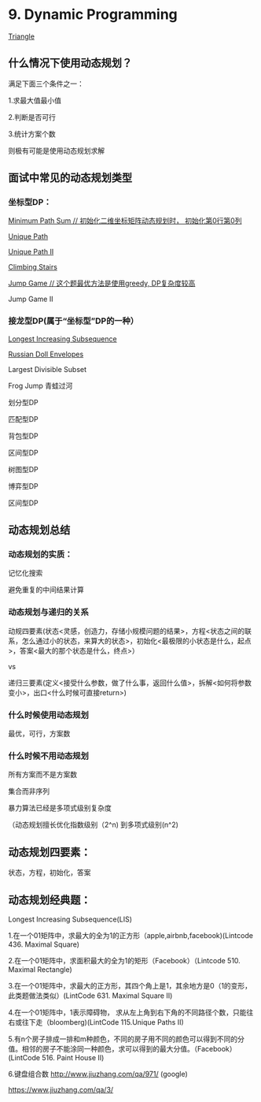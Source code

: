 
# 9. Dynamic Programming

[Triangle](https://github.com/xliu117/Leetcode/tree/master/step-by-step%20training/9.%20Dynamic%20Programming/LeetCode%20120.%20Triangle)

## 什么情况下使用动态规划？

满足下面三个条件之一：

1.求最大值最小值

2.判断是否可行

3.统计方案个数

则极有可能是使用动态规划求解

## 面试中常见的动态规划类型

### 坐标型DP：

[Minimum Path Sum // 初始化二维坐标矩阵动态规划时， 初始化第0行第0列](https://github.com/xliu117/Leetcode/tree/master/step-by-step%20training/9.%20Dynamic%20Programming/LeetCode%2064.%20Minimum%20Path%20Sum)
 

[Unique Path](https://github.com/xliu117/Leetcode/tree/master/step-by-step%20training/9.%20Dynamic%20Programming/LeetCode%2062.%20Unique%20Paths)

[Unique Path II](https://github.com/xliu117/Leetcode/tree/master/step-by-step%20training/9.%20Dynamic%20Programming/LeetCode%2063.%20Unique%20Paths%20II)

[Climbing Stairs](https://github.com/xliu117/Leetcode/tree/master/step-by-step%20training/9.%20Dynamic%20Programming/LeetCode%2070.%20Climbing%20Stairs)

[Jump Game // 这个题最优方法是使用greedy, DP复杂度较高](https://github.com/xliu117/Leetcode/tree/master/step-by-step%20training/9.%20Dynamic%20Programming/LeetCode%2055.%20Jump%20Game)

Jump Game II


### 接龙型DP(属于“坐标型”DP的一种）

[Longest Increasing Subsequence](https://github.com/xliu117/Leetcode/tree/master/step-by-step%20training/9.%20Dynamic%20Programming/LeetCode%20300.%20Longest%20Increasing%20Subsequence)

[Russian Doll Envelopes](https://github.com/xliu117/Leetcode/tree/master/step-by-step%20training/9.%20Dynamic%20Programming/LeetCode%20354.%20Russian%20Doll%20Envelops)

Largest Divisible Subset

Frog Jump 青蛙过河

划分型DP

匹配型DP

背包型DP

区间型DP

树图型DP

博弈型DP

区间型DP

## 动态规划总结

### 动态规划的实质：
 
 记忆化搜索
 
 避免重复的中间结果计算
 
### 动态规划与递归的关系

动规四要素(状态<灵感，创造力，存储小规模问题的结果>，方程<状态之间的联系，怎么通过小的状态，来算大的状态>，初始化<最极限的小状态是什么，起点>，答案<最大的那个状态是什么，终点>） 

vs

递归三要素(定义<接受什么参数，做了什么事，返回什么值>，拆解<如何将参数变小>，出口<什么时候可直接return>)

### 什么时候使用动态规划

最优，可行，方案数

### 什么时候不用动态规划

所有方案而不是方案数

集合而非序列

暴力算法已经是多项式级别复杂度

（动态规划擅长优化指数级别（2^n) 到多项式级别(n^2)

## 动态规划四要素：

状态，方程，初始化，答案

## 动态规划经典题：

Longest Increasing Subsequence(LIS)

1.在一个01矩阵中，求最大的全为1的正方形（apple,airbnb,facebook)(Lintcode 436. Maximal Square)

2.在一个01矩阵中，求面积最大的全为1的矩形（Facebook）（Lintcode 510. Maximal Rectangle)

3.在一个01矩阵中，求最大的正方形，其四个角上是1，其余地方是0（1的变形，此类题做法类似）(LintCode 631. Maximal Square II)

4.在一个01矩阵中，1表示障碍物， 求从左上角到右下角的不同路径个数，只能往右或往下走（bloomberg)(LintCode 115.Unique Paths II)

5.有n个房子排成一排和m种颜色，不同的房子用不同的颜色可以得到不同的分值。相邻的房子不能涂同一种颜色，求可以得到的最大分值。（Facebook）(LintCode 516. Paint House II)

6.键盘组合数 http://www.jiuzhang.com/qa/971/ (google)

https://www.jiuzhang.com/qa/3/




